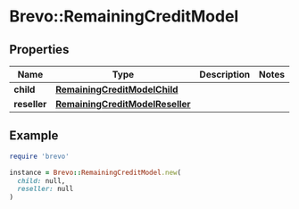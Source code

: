 # Brevo::RemainingCreditModel

## Properties

| Name | Type | Description | Notes |
| ---- | ---- | ----------- | ----- |
| **child** | [**RemainingCreditModelChild**](RemainingCreditModelChild.md) |  |  |
| **reseller** | [**RemainingCreditModelReseller**](RemainingCreditModelReseller.md) |  |  |

## Example

```ruby
require 'brevo'

instance = Brevo::RemainingCreditModel.new(
  child: null,
  reseller: null
)
```

